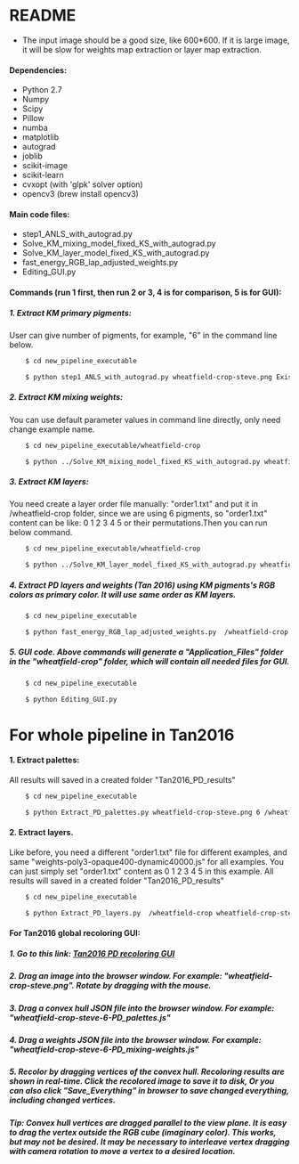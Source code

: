 # README
* The input image should be a good size, like 600*600. If it is large image, it will be slow for weights map extraction or layer map extraction.


#### Dependencies:
 * Python 2.7
 * Numpy
 * Scipy
 * Pillow
 * numba
 * matplotlib
 * autograd
 * joblib
 * scikit-image
 * scikit-learn
 * cvxopt (with 'glpk' solver option)
 * opencv3 (brew install opencv3)


#### Main code files:
* step1_ANLS_with_autograd.py
* Solve_KM_mixing_model_fixed_KS_with_autograd.py
* Solve_KM_layer_model_fixed_KS_with_autograd.py
* fast_energy_RGB_lap_adjusted_weights.py
* Editing_GUI.py



#### Commands (run 1 first, then run 2 or 3, 4 is for comparison, 5 is for GUI): 

##### 1. Extract KM primary pigments: 
User can give number of pigments, for example, "6" in the command line below.
```sh
	$ cd new_pipeline_executable

	$ python step1_ANLS_with_autograd.py wheatfield-crop-steve.png Existing_KS_parameter_KS.txt 2 None wheatfield-crop-steve-sampled_pixels-400 0 6 10.0 0.0 0.0 0.001 0.001 1e-6 /wheatfield-crop None 0 1 10000 400 1 0
```


##### 2. Extract KM mixing weights:
You can use default parameter values in command line directly, only need change example name.

```sh
	$ cd new_pipeline_executable/wheatfield-crop

	$ python ../Solve_KM_mixing_model_fixed_KS_with_autograd.py wheatfield-crop-steve.png  primary_pigments_KS-6.txt  None wheatfield-crop-steve-primary_pigments_color_vertex-6-KM_weights-W_w_10.0-W_sparse_0.1-W_spatial_1.0-choice_0-blf-W_neighbors_0.0-Recursive_Yes 10.0 0.1 0 1.0 0.0 blf Yes
```



##### 3. Extract KM layers: 
You need create a layer order file manually: "order1.txt" and put it in /wheatfield-crop folder, since we are using 6 pigments, so "order1.txt" content can be like: 0 1 2 3 4 5 or their permutations.Then you can run below command.
```sh
	$ cd new_pipeline_executable/wheatfield-crop

	$ python ../Solve_KM_layer_model_fixed_KS_with_autograd.py wheatfield-crop-steve.png  primary_pigments_KS-6.txt  None wheatfield-crop-steve-primary_pigments_color_vertex-6-KM_layers-W_w_10.0-W_sparse_0.1-W_spatial_1.0-choice_0-blf-W_neighbors_0.0-Recursive_Yes-order1 10.0 0.1 0 1.0 0.0 blf Yes order1.txt
```



##### 4. Extract PD layers and weights (Tan 2016) using KM pigments's RGB colors as primary color. It will use same order as KM layers. 
```sh
	$ cd new_pipeline_executable

	$ python fast_energy_RGB_lap_adjusted_weights.py  /wheatfield-crop wheatfield-crop-steve.png order1.txt primary_pigments_color_vertex-6.js  --weights weights-poly3-opaque400-dynamic40000.js  --solve-smaller-factor 2 --save-every 50
```



##### 5. GUI code. Above commands will generate a "Application_Files" folder in the "wheatfield-crop" folder, which will contain all needed files for GUI. 
```sh
	$ cd new_pipeline_executable

	$ python Editing_GUI.py
```





# For whole pipeline in Tan2016

#### 1. Extract palettes:
All results will saved in a created folder "Tan2016_PD_results"

```sh
	$ cd new_pipeline_executable

	$ python Extract_PD_palettes.py wheatfield-crop-steve.png 6 /wheatfield-crop
```


#### 2. Extract layers. 
Like before, you need a different "order1.txt" file for different examples, and same "weights-poly3-opaque400-dynamic40000.js" for all examples. You can just simply set "order1.txt" content as 0 1 2 3 4 5 in this example.  All results will saved in a created folder "Tan2016_PD_results"

```sh
	$ cd new_pipeline_executable

	$ python Extract_PD_layers.py  /wheatfield-crop wheatfield-crop-steve.png order1.txt wheatfield-crop-steve-6-PD_palettes.js  --weights weights-poly3-opaque400-dynamic40000.js  --solve-smaller-factor 2 --save-every 50
```


#### For Tan2016 global recoloring GUI:

##### 1. Go to this link: [Tan2016 PD recoloring GUI](https://yig.github.io/image-rgb-in-3D/)
##### 2. Drag an image into the browser window. For example: "wheatfield-crop-steve.png". Rotate by dragging with the mouse.
##### 3. Drag a convex hull JSON file into the browser window. For example: "wheatfield-crop-steve-6-PD_palettes.js"
##### 4. Drag a weights JSON file into the browser window. For example: "wheatfield-crop-steve-6-PD_mixing-weights.js"
##### 5. Recolor by dragging vertices of the convex hull. Recoloring results are shown in real-time. Click the recolored image to save it to disk, Or you can also click "Save_Everything" in browser to save changed everything, including changed vertices. 

##### Tip: Convex hull vertices are dragged parallel to the view plane. It is easy to drag the vertex outside the RGB cube (imaginary color). This works, but may not be desired. It may be necessary to interleave vertex dragging with camera rotation to move a vertex to a desired location.
